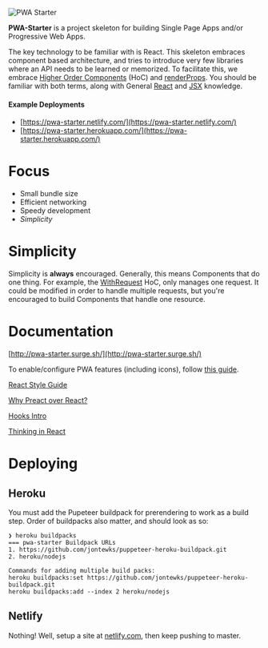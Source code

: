 ![PWA Starter](https://i.imgur.com/kJ7g4WG.jpg)

**PWA-Starter** is a project skeleton for building Single Page Apps and/or
Progressive Web Apps.

The key technology to be familiar with is React. This skeleton embraces
component based architecture, and tries to introduce very few libraries
where an API needs to be learned or memorized. To facilitate this, we
embrace [Higher Order Components](https://reactjs.org/docs/higher-order-components.html) (HoC) and [renderProps](https://reactjs.org/docs/render-props.html#use-render-props-for-cross-cutting-concerns). You should be familiar
with both terms, along with General [React](https://reactjs.org/docs/thinking-in-react.html) and [JSX](https://reactjs.org/docs/introducing-jsx.html) knowledge.

#### Example Deployments

- [https://pwa-starter.netlify.com/](https://pwa-starter.netlify.com/)
- [https://pwa-starter.herokuapp.com/](https://pwa-starter.herokuapp.com/)

Focus
=====

- Small bundle size
- Efficient networking
- Speedy development
- *Simplicity*

Simplicity
==========

Simplicity is **always** encouraged. Generally, this means Components
that do one thing. For example, the [WithRequest](/hoc/WithRequest.html)
HoC, only manages one request. It could be modified in order to handle
multiple requests, but you're encouraged to build Components that handle
one resource.

Documentation
=============

[http://pwa-starter.surge.sh/](http://pwa-starter.surge.sh/)

To enable/configure PWA features (including icons), follow [this guide](https://developers.google.com/web/fundamentals/codelabs/your-first-pwapp/#support_native_integration).

[React Style Guide](https://github.com/inputlogic/styleguides/blob/master/react.md)

[Why Preact over React?](https://gist.github.com/staydecent/9c43364c8f52e944fdb1100bcc4bae82)

[Hooks Intro](https://reactjs.org/docs/hooks-intro.html)

[Thinking in React](https://reactjs.org/docs/thinking-in-react.html)

Deploying
=========

Heroku
------

You must add the Pupeteer buildpack for prerendering to work as a build step. Order of buildpacks also matter, and should look as so:

```fish
❯ heroku buildpacks
=== pwa-starter Buildpack URLs
1. https://github.com/jontewks/puppeteer-heroku-buildpack.git
2. heroku/nodejs

Commands for adding multiple build packs:
heroku buildpacks:set https://github.com/jontewks/puppeteer-heroku-buildpack.git
heroku buildpacks:add --index 2 heroku/nodejs
```

Netlify
-------

Nothing! Well, setup a site at [netlify.com](https://netlify.com), then keep pushing to master.
